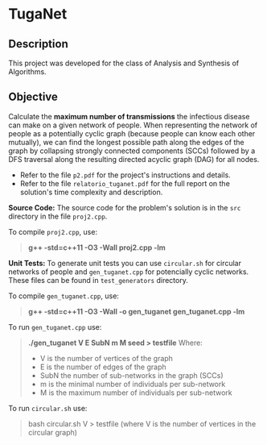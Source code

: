 # TugaNet

## Description

This project was developed for the class of Analysis and Synthesis of Algorithms.

## Objective

Calculate the **maximum number of transmissions** the infectious disease can make on a given network of people. When representing the network of people as a potentially cyclic graph (because people can know each other mutually), we can find the longest possible path along the edges of the graph by collapsing strongly connected components (SCCs) followed by a DFS traversal along the resulting directed acyclic graph (DAG) for all nodes.

- Refer to the file `p2.pdf` for the project's instructions and details.
- Refer to the file `relatorio_tuganet.pdf` for the full report on the solution's time complexity and description.

**Source Code:** The source code for the problem's solution is in the `src` directory in the file `proj2.cpp`.

To compile `proj2.cpp`, use:
> **g++ -std=c++11 -O3 -Wall proj2.cpp -lm**

**Unit Tests:** To generate unit tests you can use `circular.sh` for circular networks of people and
`gen_tuganet.cpp` for potencially cyclic networks. These files can be found in `test_generators` directory.

To compile `gen_tuganet.cpp`, use:
> **g++ -std=c++11 -O3 -Wall -o gen_tuganet gen_tuganet.cpp -lm**

To run `gen_tuganet.cpp` use:
> **./gen_tuganet V E SubN m M seed  > testfile**
>Where:
>- V is the number of vertices of the graph
>- E is the number of edges of the graph
>- SubN the number of sub-networks in the graph (SCCs)
>- m is the minimal number of individuals per sub-network
>- M is the maximum number of individuals per sub-network

To run `circular.sh` use:
> bash circular.sh V > testfile (where V is the number of vertices in the circular graph)
